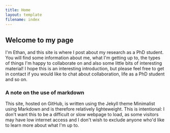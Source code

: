 ```yaml
---
title: Home
layout: template
filename: index
---
```



## Welcome to my page

I'm Ethan, and this site is where I post about my research as a PhD student. You will find some information about me, what I'm getting up to, the types of things I'm happy to collaborate on and also some little bits of interesting material! I hope this is an interesting introduction, but please feel free to get in contact if you would like to chat about collaboration, life as a PhD student and so on.


### A note on the use of markdown

This site, hosted on GitHub, is written using the Jekyll theme Minimalist using Markdown and is therefore relatively lighteweight. This is intentional: I don't want this to be a difficult or slow webpage to load, as some visitors may have low internet access and I don't wish to exclude anyone who'd like to learn more about what I'm up to.

